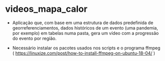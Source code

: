 # videos_mapa_calor
- Aplicação que, com base em uma estrutura de dados predefinida de georreferenciamentos, dados históricos de um evento (uma pandemia, por exemplo) em tabelas numa pasta, gera um vídeo com a progressão do evento por região.

- Necessário instalar os pacotes usados nos scripts e o programa ffmpeg ( https://linuxize.com/post/how-to-install-ffmpeg-on-ubuntu-18-04/ )